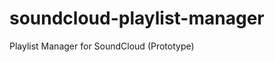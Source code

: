 soundcloud-playlist-manager
===========================

Playlist Manager for SoundCloud (Prototype)